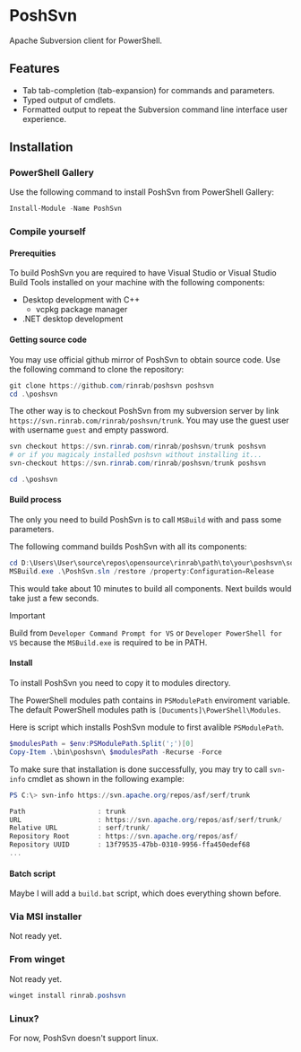 # PoshSvn

Apache Subversion client for PowerShell.

## Features

- Tab tab-completion (tab-expansion) for commands and parameters.
- Typed output of cmdlets.
- Formatted output to repeat the Subversion command line interface user experience.

## Installation

### PowerShell Gallery

Use the following command to install PoshSvn from PowerShell Gallery:

```powershell
Install-Module -Name PoshSvn
```

### Compile yourself

#### Prerequities

To build PoshSvn you are required to have Visual Studio or Visual Studio Build
Tools installed on your machine with the following components:
- Desktop development with C++
  - vcpkg package manager
- .NET desktop development

#### Getting source code

You may use official github mirror of PoshSvn to obtain source code.
Use the following command to clone the repository:

```powershell
git clone https://github.com/rinrab/poshsvn poshsvn
cd .\poshsvn
```

The other way is to checkout PoshSvn from my subversion server by
link `https://svn.rinrab.com/rinrab/poshsvn/trunk`. You may use
the guest user with username `guest` and empty password.

```powershell
svn checkout https://svn.rinrab.com/rinrab/poshsvn/trunk poshsvn
# or if you magicaly installed poshsvn without installing it...
svn-checkout https://svn.rinrab.com/rinrab/poshsvn/trunk poshsvn

cd .\poshsvn
```

#### Build process

The only you need to build PoshSvn is to call `MSBuild` with and pass some parameters.

The following command builds PoshSvn with all its components:

```powershell
cd D:\Users\User\source\repos\opensource\rinrab\path\to\your\poshsvn\source\code\to\build
MSBuild.exe .\PoshSvn.sln /restore /property:Configuration=Release
```

This would take about 10 minutes to build all components. Next builds would take just a few seconds.

> [!IMPORTANT]
> Build from `Developer Command Prompt for VS` or `Developer PowerShell for VS`
> because the `MSBuild.exe` is required to be in PATH.

#### Install

To install PoshSvn you need to copy it to modules directory.

The PowerShell modules path contains in `PSModulePath` enviroment variable.
The default PowerShell modules path is `[Ducuments]\PowerShell\Modules`.

Here is script which installs PoshSvn module to first avalible `PSModulePath`.

```powershell
$modulesPath = $env:PSModulePath.Split(';')[0]
Copy-Item .\bin\poshsvn\ $modulesPath -Recurse -Force
```

To make sure that installation is done successfully, you may try to call
`svn-info` cmdlet as shown in the following example:

```powershell
PS C:\> svn-info https://svn.apache.org/repos/asf/serf/trunk

Path                  : trunk
URL                   : https://svn.apache.org/repos/asf/serf/trunk/
Relative URL          : serf/trunk/
Repository Root       : https://svn.apache.org/repos/asf/
Repository UUID       : 13f79535-47bb-0310-9956-ffa450edef68
...
```

#### Batch script

Maybe I will add a `build.bat` script, which does everything shown before.

### Via MSI installer

Not ready yet.

### From winget

Not ready yet.

```powershell
winget install rinrab.poshsvn
```

### Linux?

For now, PoshSvn doesn't support linux.
